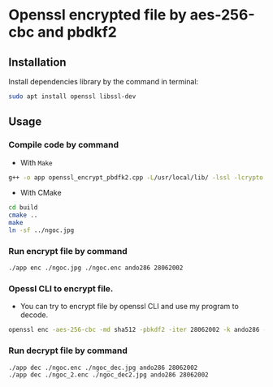 # Openssl encrypted file by aes-256-cbc and pbdkf2

## Installation

Install dependencies library by the command in terminal:
```bash
sudo apt install openssl libssl-dev
```

## Usage

### Compile code by command

- With `Make`

```bash
g++ -o app openssl_encrypt_pbdfk2.cpp -L/usr/local/lib/ -lssl -lcrypto
```

- With CMake

```bash
cd build
cmake ..
make
ln -sf ../ngoc.jpg
```

### Run encrypt file by command

```bash
./app enc ./ngoc.jpg ./ngoc.enc ando286 28062002
```

### Opessl CLI to encrypt file.

- You can try to encrypt file by openssl CLI and use my program to decode.

```bash
openssl enc -aes-256-cbc -md sha512 -pbkdf2 -iter 28062002 -k ando286 -in ./ngoc.jpg -out ./ngoc_2.enc
```

### Run decrypt file by command

```bash
./app dec ./ngoc.enc ./ngoc_dec.jpg ando286 28062002
./app dec ./ngoc_2.enc ./ngoc_dec2.jpg ando286 28062002
```

